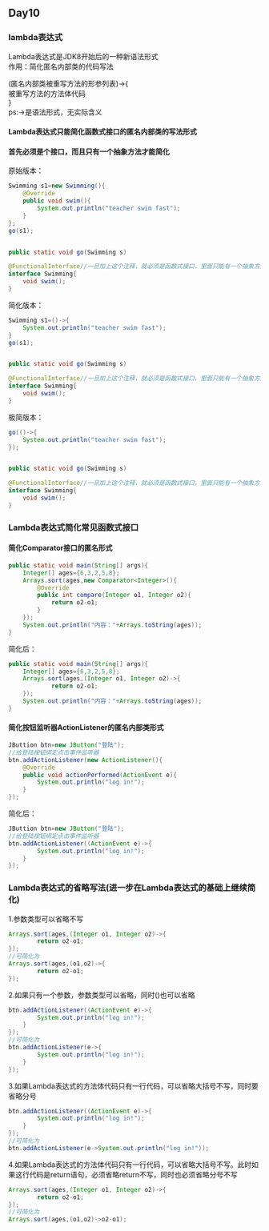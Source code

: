 ## Day10
### lambda表达式
Lambda表达式是JDK8开始后的一种新语法形式  
作用：简化匿名内部类的代码写法  

(匿名内部类被重写方法的形参列表)->{  
    被重写方法的方法体代码  
}  
ps:->是语法形式，无实际含义  

#### Lambda表达式只能简化函数式接口的匿名内部类的写法形式
#### 首先必须是个接口，而且只有一个抽象方法才能简化

原始版本：  
```java
Swimming s1=new Swimming(){
    @Override
    public void swim(){
        System.out.println("teacher swim fast");
    }
};
go(s1);


public static void go(Swimming s)

@FunctionalInterface//一旦加上这个注释，就必须是函数式接口，里面只能有一个抽象方法
interface Swimming{
    void swim();
}
```
简化版本：  
```java
Swimming s1=()->{
    System.out.println("teacher swim fast");
}
go(s1);


public static void go(Swimming s)

@FunctionalInterface//一旦加上这个注释，就必须是函数式接口，里面只能有一个抽象方法
interface Swimming{
    void swim();
}
```
极简版本：  
```java
go(()->{
    System.out.println("teacher swim fast");
});


public static void go(Swimming s)

@FunctionalInterface//一旦加上这个注释，就必须是函数式接口，里面只能有一个抽象方法
interface Swimming{
    void swim();
}
```
### Lambda表达式简化常见函数式接口
#### 简化Comparator接口的匿名形式
```java
public static void main(String[] args){
    Integer[] ages={6,3,2,5,8};
    Arrays.sort(ages,new Comparator<Integer>(){
        @Override
        public int compare(Integer o1, Integer o2){
            return o2-o1;
        }
    });
    System.out.println("内容："+Arrays.toString(ages));
}
```
简化后：  
```java
public static void main(String[] args){
    Integer[] ages={6,3,2,5,8};
    Arrays.sort(ages,(Integer o1, Integer o2)->{
            return o2-o1;
    });
    System.out.println("内容："+Arrays.toString(ages));
}
```

#### 简化按钮监听器ActionListener的匿名内部类形式
```java
JButtion btn=new JButton("登陆");
//给登陆按钮绑定点击事件监听器
btn.addActionListener(new ActionListener(){
    @Override
    public void actionPerformed(ActionEvent e){
        System.out.println("log in!");
    }
});
```
简化后：  
```java
JButtion btn=new JButton("登陆");
//给登陆按钮绑定点击事件监听器
btn.addActionListener((ActionEvent e)->{
        System.out.println("log in!");
    }
});
```
### Lambda表达式的省略写法(进一步在Lambda表达式的基础上继续简化)
1.参数类型可以省略不写  
```java
Arrays.sort(ages,(Integer o1, Integer o2)->{
        return o2-o1;
});
//可简化为
Arrays.sort(ages,(o1,o2)->{
        return o2-o1;
});
```
2.如果只有一个参数，参数类型可以省略，同时()也可以省略  
```java
btn.addActionListener((ActionEvent e)->{
        System.out.println("log in!");
    }
});
//可简化为
btn.addActionListener(e->{
        System.out.println("log in!");
    }
});
```
3.如果Lambda表达式的方法体代码只有一行代码，可以省略大括号不写，同时要省略分号  
```java
btn.addActionListener((ActionEvent e)->{
        System.out.println("log in!");
    }
});
//可简化为
btn.addActionListener(e->System.out.println("log in!"));
```
4.如果Lambda表达式的方法体代码只有一行代码，可以省略大括号不写。此时如果这行代码是return语句，必须省略return不写，同时也必须省略分号不写  
```java
Arrays.sort(ages,(Integer o1, Integer o2)->{
        return o2-o1;
});
//可简化为
Arrays.sort(ages,(o1,o2)->o2-o1);
```


